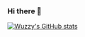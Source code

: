 ### Hi there 👋

[![Wuzzy's GitHub stats](https://github-readme-stats.vercel.app/api?username=WuzzyLV&count_private=true&show_icons=true&theme=gruvbox&ring_color=#FD8019)](https://github.com/WuzzyLV?tab=repositories&type=source)

